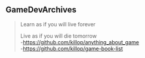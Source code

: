 ## GameDevArchives
> Learn as if you will live forever
>
> Live as if you will die tomorrow <br>
-https://github.com/killop/anything_about_game <br>
-https://github.com/killop/game-book-list


